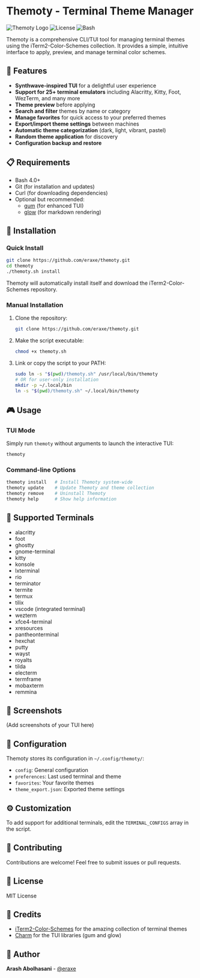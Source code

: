 # Themoty - Terminal Theme Manager

![Themoty Logo](https://img.shields.io/badge/⚡-Themoty-ff88ff.svg?style=for-the-badge)
![License](https://img.shields.io/badge/license-MIT-blue.svg?style=flat-square)
![Bash](https://img.shields.io/badge/bash-5.0%2B-green.svg?style=flat-square)

Themoty is a comprehensive CLI/TUI tool for managing terminal themes using the iTerm2-Color-Schemes collection. It provides a simple, intuitive interface to apply, preview, and manage terminal color schemes.

## 🌟 Features

- **Synthwave-inspired TUI** for a delightful user experience
- **Support for 25+ terminal emulators** including Alacritty, Kitty, Foot, WezTerm, and many more
- **Theme preview** before applying
- **Search and filter** themes by name or category
- **Manage favorites** for quick access to your preferred themes
- **Export/import theme settings** between machines
- **Automatic theme categorization** (dark, light, vibrant, pastel)
- **Random theme application** for discovery
- **Configuration backup and restore**

## 📋 Requirements

- Bash 4.0+
- Git (for installation and updates)
- Curl (for downloading dependencies)
- Optional but recommended:
  - [gum](https://github.com/charmbracelet/gum) (for enhanced TUI)
  - [glow](https://github.com/charmbracelet/glow) (for markdown rendering)

## 🚀 Installation

### Quick Install

```bash
git clone https://github.com/eraxe/themoty.git
cd themoty
./themoty.sh install
```

Themoty will automatically install itself and download the iTerm2-Color-Schemes repository.

### Manual Installation

1. Clone the repository:
   ```bash
   git clone https://github.com/eraxe/themoty.git
   ```

2. Make the script executable:
   ```bash
   chmod +x themoty.sh
   ```

3. Link or copy the script to your PATH:
   ```bash
   sudo ln -s "$(pwd)/themoty.sh" /usr/local/bin/themoty
   # OR for user-only installation
   mkdir -p ~/.local/bin
   ln -s "$(pwd)/themoty.sh" ~/.local/bin/themoty
   ```

## 🎮 Usage

### TUI Mode

Simply run `themoty` without arguments to launch the interactive TUI:

```bash
themoty
```

### Command-line Options

```bash
themoty install   # Install Themoty system-wide
themoty update    # Update Themoty and theme collection
themoty remove    # Uninstall Themoty
themoty help      # Show help information
```

## 🎨 Supported Terminals

- alacritty
- foot
- ghostty
- gnome-terminal
- kitty
- konsole
- lxterminal
- rio
- terminator
- termite
- termux
- tilix
- vscode (integrated terminal)
- wezterm
- xfce4-terminal
- xresources
- pantheonterminal
- hexchat
- putty
- wayst
- royalts
- tilda
- electerm
- termframe
- mobaxterm
- remmina

## 📸 Screenshots

(Add screenshots of your TUI here)

## 📝 Configuration

Themoty stores its configuration in `~/.config/themoty/`:

- `config`: General configuration
- `preferences`: Last used terminal and theme
- `favorites`: Your favorite themes
- `theme_export.json`: Exported theme settings

## ⚙️ Customization

To add support for additional terminals, edit the `TERMINAL_CONFIGS` array in the script.

## 🤝 Contributing

Contributions are welcome! Feel free to submit issues or pull requests.

## 📜 License

MIT License

## 🙏 Credits

- [iTerm2-Color-Schemes](https://github.com/mbadolato/iTerm2-Color-Schemes) for the amazing collection of terminal themes
- [Charm](https://charm.sh/) for the TUI libraries (gum and glow)

## 👤 Author

**Arash Abolhasani** - [@eraxe](https://github.com/eraxe)
